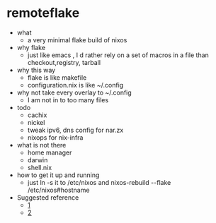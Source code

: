 # remoteflake
- what
  - a very minimal flake build of nixos
- why flake
  - just like emacs , I d rather rely on a set of macros in a file than checkout,registry, tarball
- why this way
  - flake is like makefile
  - configuration.nix is like ~/.config
- why not take every overlay to ~/.config
  - I am not in to too many files
- todo
  - cachix
  - nickel
  - tweak ipv6, dns config for nar.zx
  - nixops for nix-infra 
- what is not there 
  - home manager
  - darwin
  - shell.nix
- how to get it up and running
  - just ln -s it to /etc/nixos and nixos-rebuild --flake /etc/nixos#hostname
- Suggested reference
  - [1](https://zimbatm.com/notes/nixflakes)
  - [2](https://xeiaso.net/blog/nix-flakes-look-up-package)
